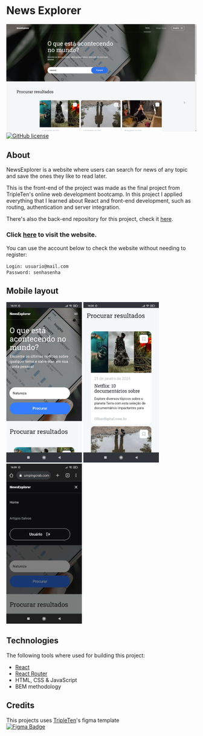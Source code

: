 # News Explorer
![Front page image](./assets/img/frontpage.png)  
[![GitHub license](https://img.shields.io/github/license/Naereen/StrapDown.js.svg)](https://github.com/anynoise00/news-explorer-frontend/blob/main/LICENSE)  

## About
NewsExplorer is a website where users can search for news of any topic and save the ones they like to read later.  

This is the front-end of the project was made as the final project from TripleTen's online web development bootcamp.
In this project I applied everything that I learned about React and front-end development, such as routing, authentication and server integration.

There's also the back-end repository for this project, check it [here](https://github.com/anynoise00/news-explorer-backend).

### Click [here](https://newsexplorer.anynoise.dev) to visit the website.

You can use the account below to check the website without needing to register:
```
Login: usuario@mail.com
Password: senhasenha
```

## Mobile layout
<img src="./assets/img/mobile-1.jpg" width="200" alt="Mobile image 1"> <img src="./assets/img/mobile-2.jpg" width="200" alt="Mobile image 2"> <img src="./assets/img/mobile-3.jpg" width="200" alt="Mobile image 3">

## Technologies
The following tools where used for building this project:
- [React](https://reactjs.org/)
- [React Router](https://reactrouter.com/en/main)
- HTML, CSS & JavaScript
- BEM methodology

## Credits
This projects uses [TripleTen](https://tripleten.com/)'s figma template  
[![Figma Badge](https://img.shields.io/badge/Figma-F24E1E?style=for-the-badge&logo=figma&logoColor=white)](https://www.figma.com/file/pjv6Im0hLJ0Rny2zSYZXQ3/Seu-projeto-final-pt?type=design&node-id=0-1&mode=design&t=PEhFyr7EpFBRQt42-0)

